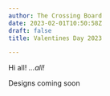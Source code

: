 ```yaml
---
author: The Crossing Board
date: 2023-02-01T10:50:58Z
draft: false
title: Valentines Day 2023

---
```

Hi all! _...all!_

Designs coming soon